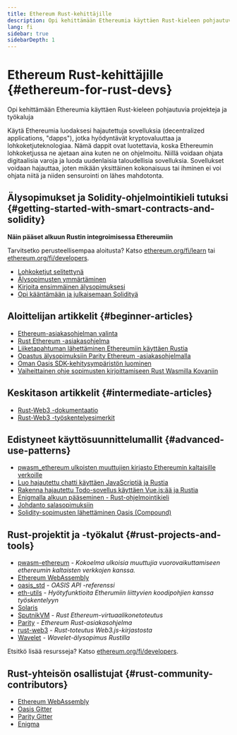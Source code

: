 ```yaml
---
title: Ethereum Rust-kehittäjille
description: Opi kehittämään Ethereumia käyttäen Rust-kieleen pohjautuvia projekteja ja työkaluja
lang: fi
sidebar: true
sidebarDepth: 1
---
```


# Ethereum Rust-kehittäjille {#ethereum-for-rust-devs}

<div class="featured">Opi kehittämään Ethereumia käyttäen Rust-kieleen pohjautuvia projekteja ja työkaluja</div>

Käytä Ethereumia luodaksesi hajautettuja sovelluksia (decentralized applications, "dapps"), jotka hyödyntävät kryptovaluuttaa ja lohkoketjuteknologiaa. Nämä dappit ovat luotettavia, koska Ethereumin lohkoketjussa ne ajetaan aina kuten ne on ohjelmoitu. Niillä voidaan ohjata digitaalisia varoja ja luoda uudenlaisia taloudellisia sovelluksia. Sovellukset voidaan hajauttaa, joten mikään yksittäinen kokonaisuus tai ihminen ei voi ohjata niitä ja niiden sensurointi on lähes mahdotonta.

## Älysopimukset ja Solidity-ohjelmointikieli tutuksi {#getting-started-with-smart-contracts-and-solidity}

**Näin pääset alkuun Rustin integroimisessa Ethereumiin**

Tarvitsetko perusteellisempaa aloitusta? Katso [ethereum.org/fi/learn](/learn/) tai [ethereum.org/fi/developers](/developers/).

- [Lohkoketjut selitettynä](https://kauri.io/article/d55684513211466da7f8cc03987607d5/blockchain-explained)
- [Älysopimusten ymmärtäminen](https://kauri.io/article/e4f66c6079e74a4a9b532148d3158188/ethereum-101-part-5-the-smart-contract)
- [Kirjoita ensimmäinen älysopimuksesi](https://kauri.io/article/124b7db1d0cf4f47b414f8b13c9d66e2/remix-ide-your-first-smart-contract)
- [Opi kääntämään ja julkaisemaan Solidityä](https://kauri.io/article/973c5f54c4434bb1b0160cff8c695369/understanding-smart-contract-compilation-and-deployment)

## Aloittelijan artikkelit {#beginner-articles}

- [Ethereum-asiakasohjelman valinta](https://www.trufflesuite.com/docs/truffle/reference/choosing-an-ethereum-client)
- [Rust Ethereum -asiakasohjelma](https://wiki.parity.io/Setup)
- [Liiketapahtuman lähettäminen Ethereumiin käyttäen Rustia](https://kauri.io/article/97c85229c66445759bb0ce642224d364/sending-ethereum-transactions-with-rust)
- [Opastus älysopimuksiin Parity Ethereum -asiakasohjelmalla](https://wiki.parity.io/Smart-Contracts)
- [Oman Oasis SDK-kehitysympäristön luominen](https://docs.oasis.dev/quickstart.html#set-up-the-oasis-sdk)
- [Vaiheittainen ohje sopimusten kirjoittamiseen Rust Wasmilla Kovaniin](https://github.com/paritytech/pwasm-tutorial)

## Keskitason artikkelit {#intermediate-articles}

- [Rust-Web3 -dokumentaatio](https://tomusdrw.github.io/rust-web3/web3/index.html)
- [Rust-Web3 -työskentelyesimerkit](https://github.com/tomusdrw/rust-web3/blob/master/examples)

## Edistyneet käyttösuunnittelumallit {#advanced-use-patterns}

- [pwasm_ethereum ulkoisten muuttujien kirjasto Ethereumin kaltaisille verkoille](https://paritytech.github.io/pwasm-ethereum/pwasm_ethereum/)
- [Luo hajautettu chatti käyttäen JavaScriptiä ja Rustia](https://medium.com/perlin-network/build-a-decentralized-chat-using-javascript-rust-webassembly-c775f8484b52)
- [Rakenna hajautettu Todo-sovellus käyttäen Vue.js:ää ja Rustia ](https://medium.com/@jjmace01/build-a-decentralized-todo-app-using-vue-js-rust-webassembly-5381a1895beb)
- [Enigmalla alkuun pääseminen - Rust-ohjelmointikieli](https://blog.enigma.co/getting-started-with-discovery-the-rust-programming-language-4d1e0b06de15)
- [Johdanto salasopimuksiin](https://blog.enigma.co/getting-started-with-enigma-an-intro-to-secret-contracts-cdba4fe501c2)
- [Solidity-sopimusten lähettäminen Oasis (Compound)](https://docs.oasis.dev/tutorials/deploy-solidity.html#deploy-using-truffle)

## Rust-projektit ja -työkalut {#rust-projects-and-tools}

- [pwasm-ethereum](https://github.com/paritytech/pwasm-ethereum) - _Kokoelma ulkoisia muuttujia vuorovaikuttamiseen ethereumin kaltaisten verkkojen kanssa._
- [Ethereum WebAssembly](https://ewasm.readthedocs.io/en/mkdocs/)
- [oasis_std](https://docs.rs/oasis-std/0.2.7/oasis_std/) - _OASIS API -referenssi_
- [eth-utils](https://github.com/ethereum/eth-utils/) - _Hyötyfunktioita Etherumiin liittyvien koodipohjien kanssa työskentelyyn_
- [Solaris](https://github.com/paritytech/sol-rs)
- [SputnikVM](https://github.com/sorpaas/rust-evm) - _Rust Ethereum-virtuaalikonetoteutus_
- [Parity](https://github.com/paritytech/parity-ethereum) - _Ethereum Rust-asiakasohjelma_
- [rust-web3](https://github.com/tomusdrw/rust-web3) - _Rust-toteutus Web3.js-kirjastosta_
- [Wavelet](https://wavelet.perlin.net/docs/smart-contracts) - _Wavelet-älysopimus Rustilla_

Etsitkö lisää resursseja? Katso [ethereum.org/fi/developers](/developers/).

## Rust-yhteisön osallistujat {#rust-community-contributors}

- [Ethereum WebAssembly](https://gitter.im/ewasm/Lobby)
- [Oasis Gitter](https://gitter.im/Oasis-official/Lobby)
- [Parity Gitter](https://gitter.im/paritytech/parity)
- [Enigma](https://discord.gg/SJK32GY)
